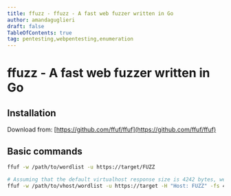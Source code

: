 ```yaml
---
title: ffuzz - ffuzz - A fast web fuzzer written in Go
author: amandaguglieri
draft: false
TableOfContents: true
tag: pentesting,webpentesting,enumeration
---
```


# ffuzz - A fast web fuzzer written in Go

## Installation

Download from: [https://github.com/ffuf/ffuf](https://github.com/ffuf/ffuf)

## Basic commands

```bash
ffuf -w /path/to/wordlist -u https://target/FUZZ

# Assuming that the default virtualhost response size is 4242 bytes, we can filter out all the responses of that size (`-fs 4242`)while fuzzing the Host - header:
ffuf -w /path/to/vhost/wordlist -u https://target -H "Host: FUZZ" -fs 4242
```